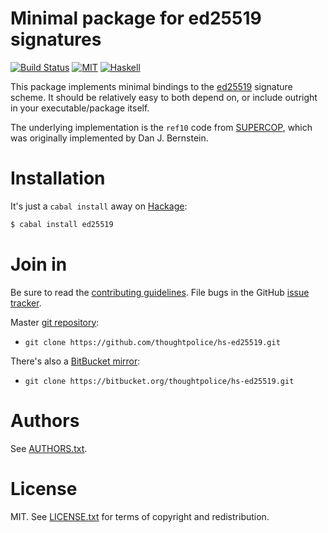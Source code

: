 # Minimal package for ed25519 signatures

[![Build Status](https://travis-ci.org/thoughtpolice/hs-ed25519.png?branch=master)](https://travis-ci.org/thoughtpolice/hs-ed25519)
[![MIT](http://b.repl.ca/v1/license-MIT-blue.png)](http://en.wikipedia.org/wiki/MIT_License)
[![Haskell](http://b.repl.ca/v1/language-haskell-lightgrey.png)](http://www.haskell.org)

This package implements minimal bindings to the [ed25519][] signature
scheme. It should be relatively easy to both depend on, or include
outright in your executable/package itself.

The underlying implementation is the `ref10` code from [SUPERCOP][],
which was originally implemented by Dan J. Bernstein.

[ed25519]: http://ed25519.cr.yp.to/
[SUPERCOP]: http://bench.cr.yp.to/supercop.html

# Installation

It's just a `cabal install` away on [Hackage][]:

```bash
$ cabal install ed25519
```

# Join in

Be sure to read the [contributing guidelines][contribute]. File bugs
in the GitHub [issue tracker][].

Master [git repository][gh]:

* `git clone https://github.com/thoughtpolice/hs-ed25519.git`

There's also a [BitBucket mirror][bb]:

* `git clone https://bitbucket.org/thoughtpolice/hs-ed25519.git`

# Authors

See [AUTHORS.txt](https://raw.github.com/thoughtpolice/hs-ed25519/master/AUTHORS.txt).

# License

MIT. See
[LICENSE.txt](https://raw.github.com/thoughtpolice/hs-ed25519/master/LICENSE.txt)
for terms of copyright and redistribution.

[contribute]: https://github.com/thoughtpolice/hs-ed25519/blob/master/CONTRIBUTING.md
[issue tracker]: http://github.com/thoughtpolice/hs-ed25519/issues
[gh]: http://github.com/thoughtpolice/hs-ed25519
[bb]: http://bitbucket.org/thoughtpolice/hs-ed25519
[Hackage]: http://hackage.haskell.org/package/ed25519
